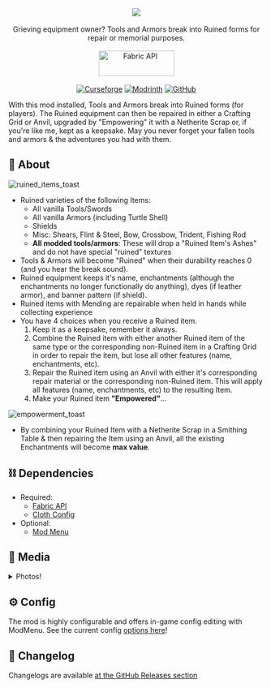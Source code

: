 <p align="center">
<img src="https://user-images.githubusercontent.com/17690401/209376191-1da39139-8d53-4d1d-aa2a-7eb5eb84d91a.png"/>
</br></br>
Grieving equipment owner? Tools and Armors break into Ruined forms for repair or memorial purposes.
</br></br>
<a href="https://www.curseforge.com/minecraft/mc-mods/fabric-api"><img src="https://i.imgur.com/Ol1Tcf8.png" width="149" height="50" title="Fabric API" alt="Fabric API"></a>
  </br></br>
<a href="https://www.curseforge.com/minecraft/mc-mods/ruined-equipment"><img alt="Curseforge" src="https://cf.way2muchnoise.eu/full_433703_downloads.svg"></a> <a href="https://modrinth.com/mod/ruined-equipment"><img alt="Modrinth" src="https://img.shields.io/modrinth/dt/ruined-equipment?label=Modrinth%20Downloads"></a> <a href="https://github.com/Pepperoni-Jabroni/RuinedEquipment"><img alt="GitHub" src="https://img.shields.io/github/downloads/Pepperoni-Jabroni/RuinedEquipment/total?label=Downloads&logo=github"></a>
</p>

With this mod installed, Tools and Armors break into Ruined forms (for players). The Ruined equipment can then be repaired in either a Crafting Grid or Anvil, upgraded by "Empowering" it with a Netherite Scrap or, if you're like me, kept as a keepsake. May you never forget your fallen tools and armors & the adventures you had with them.

## 📖 About
![ruined_items_toast](https://user-images.githubusercontent.com/17690401/206926997-0492c2b4-445f-4e0f-b30a-a5c064dc8633.png)

- Ruined varieties of the following Items:
   - All vanilla Tools/Swords
   - All vanilla Armors (including Turtle Shell)
   - Shields
   - Misc: Shears, Flint & Steel, Bow, Crossbow, Trident, Fishing Rod
   - **All modded tools/armors**: These will drop a "Ruined Item's Ashes" and do not have special "ruined" textures
- Tools & Armors will become "Ruined" when their durability reaches 0 (and you hear the break sound).
- Ruined equipment keeps it's name, enchantments (although the enchantments no longer functionally do anything), dyes (if leather armor), and banner pattern (if shield).
- Ruined items with Mending are repairable when held in hands while collecting experience
- You have 4 choices when you receive a Ruined item.
   1. Keep it as a keepsake, remember it always.
   2. Combine the Ruined item with either another Ruined item of the same type or the corresponding non-Ruined item in a Crafting Grid in order to repair the item, but lose all other features (name, enchantments, etc).
   3. Repair the Ruined item using an Anvil with either it's corresponding repair material or the corresponding non-Ruined item. This will apply all features (name, enchantments, etc) to the resulting Item.
   4. Make your Ruined item **"Empowered"**...

![empowerment_toast](https://user-images.githubusercontent.com/17690401/206926998-48d1abdf-30ce-4786-b7c3-a47cd3044e72.png)

- By combining your Ruined Item with a Netherite Scrap in a Smithing Table & then repairing the Item using an Anvil, all the existing Enchantments will become **max value**. 

## ⛓ Dependencies
- Required:
   - [Fabric API](https://www.curseforge.com/minecraft/mc-mods/fabric-api)
   - [Cloth Config](https://www.curseforge.com/minecraft/mc-mods/cloth-config)
- Optional:
   - [Mod Menu](https://www.curseforge.com/minecraft/mc-mods/modmenu)

## 📸 Media

<details>
<summary>Photos!</summary>

## Place them in Gravesites
![](https://i.imgur.com/LtPbeMx.png)

## A plain Ruined Diamond Pickaxe
![](https://i.imgur.com/UhII6EH.png)

## A Ruined Diamond Pickaxe with a custom name & enchantments
![](https://i.imgur.com/n2iklYQ.png)

## Repairing a Ruined Diamond Pickaxe in Anvil #1
![](https://i.imgur.com/uop5Hht.png)

## Repairing a Ruined Diamond Pickaxe in Anvil #2
![](https://i.imgur.com/ElrARFF.png)

## Repairing Ruined items using Crafting Grid
![](https://i.imgur.com/M4xNsMP.png)

## Shield with Banner pattern being repaired
![](https://i.imgur.com/cHOE1gc.png)

## Empowering a Ruined Diamond Sword
![](https://i.imgur.com/BFj9yFi.png)

## Repairing an Empowered item in an Anvil
![](https://i.imgur.com/KkqcRVU.png)

## All Enchants become max level
![](https://i.imgur.com/GmhvdMb.png)

## All the Items
![](https://i.imgur.com/LwlP9NW.png)
![](https://i.imgur.com/pBCXwtt.png)

## Repairing "Ruined Item's Ashes" #1
![2022-07-14_19 12 32](https://user-images.githubusercontent.com/17690401/179133692-4dd4c2ad-eb51-41bb-aa32-2fba9c19c9a7.png)

## Repairing "Ruined Item's Ashes" #2
![2022-07-14_19 14 54](https://user-images.githubusercontent.com/17690401/179133665-ea77a15b-69d7-4a6a-8576-3b6d4e467bae.png)

## Empowering a "Ruined Item's Ashes"
![2022-07-14_19 16 18](https://user-images.githubusercontent.com/17690401/179133656-617bbdfc-79f7-451a-a78f-bfdd98cc8720.png)

</details>

## ⚙️ Config
The mod is highly configurable and offers in-game config editing with ModMenu. See the current config [options here](https://github.com/Pepperoni-Jabroni/RuinedEquipment/blob/main/src/main/java/pepjebs/ruined_equipment/config/RuinedEquipmentConfig.java)!

## 📃 Changelog
Changelogs are available [at the GitHub Releases section](https://github.com/Pepperoni-Jabroni/RuinedEquipment/releases)
